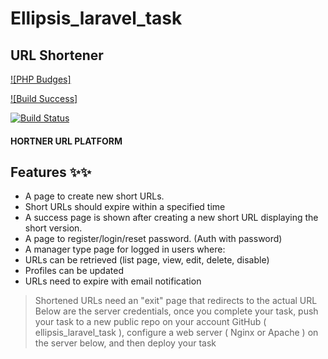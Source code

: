 
# Ellipsis_laravel_task
## URL Shortener


[![PHP Budges]](https://img.shields.io/badge/PHP-777BB4?style=for-the-badge&logo=php&logoColor=white)

[![Build Success]](https://img.shields.io/badge/PHP-777BB4?style=for-the-badge&logo=php&logoColor=white)

[![Build Status](https://travis-ci.org/joemccann/dillinger.svg?branch=master)](https://travis-ci.org/joemccann/dillinger)

#### HORTNER URL PLATFORM
## Features ✨✨
 - A page to create new short URLs.
 - Short URLs should expire within a specified time
 - A success page is shown after creating a new short URL displaying the short version.
 - A page to register/login/reset password. (Auth with password)
 - A manager type page for logged in users where:
 - URLs can be retrieved (list page, view, edit, delete, disable)
 - Profiles can be updated
 - URLs need to expire with email notification

 > Shortened URLs need an "exit" page that redirects to the actual URL
 > Below are the server credentials, once you complete your task, 
 > push your task to a new public repo on your account GitHub ( ellipsis_laravel_task ), 
 > configure a web server ( Nginx or Apache ) on the server below, and then deploy your 
 > task



